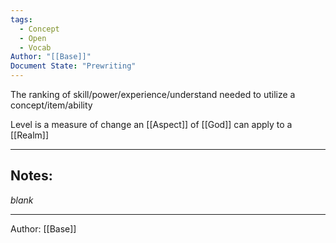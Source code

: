 ```yaml
---
tags:
  - Concept
  - Open
  - Vocab
Author: "[[Base]]"
Document State: "Prewriting"
---
```

The ranking of skill/power/experience/understand needed to utilize a concept/item/ability

Level is a measure of change an [[Aspect]] of [[God]] can apply to a [[Realm]]
- - -
## Notes:
_blank_
- - -
Author: [[Base]]